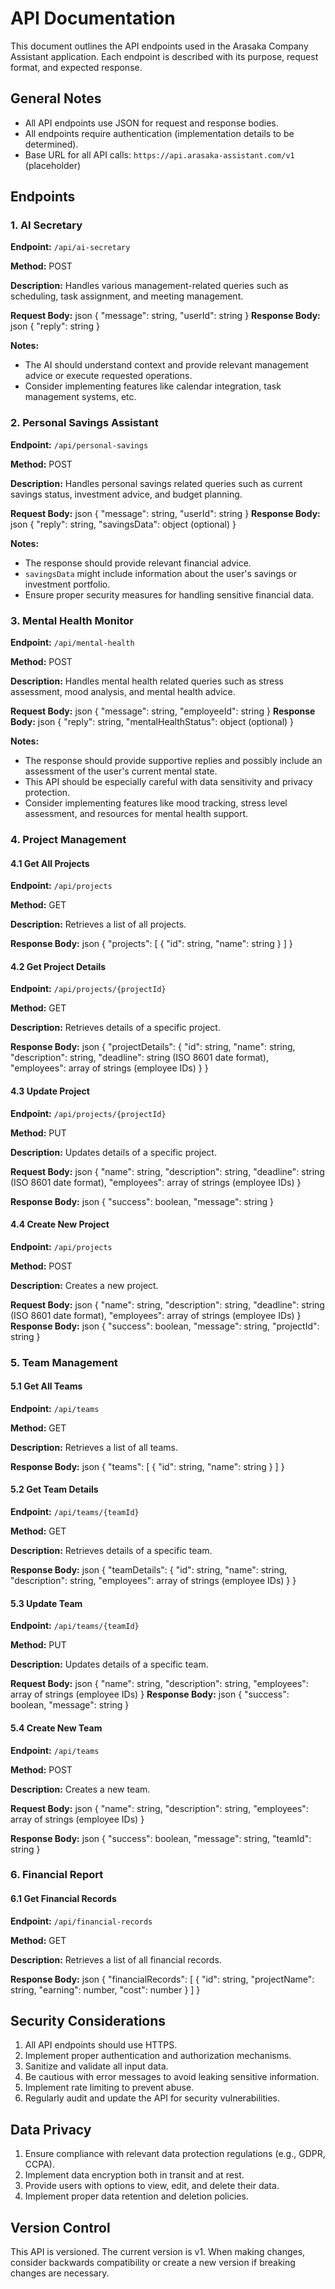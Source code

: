# API Documentation

This document outlines the API endpoints used in the Arasaka Company Assistant application. Each endpoint is described with its purpose, request format, and expected response.

## General Notes

- All API endpoints use JSON for request and response bodies.
- All endpoints require authentication (implementation details to be determined).
- Base URL for all API calls: `https://api.arasaka-assistant.com/v1` (placeholder)

## Endpoints

### 1. AI Secretary

**Endpoint:** `/api/ai-secretary`

**Method:** POST

**Description:** Handles various management-related queries such as scheduling, task assignment, and meeting management.

**Request Body:**
json
{
"message": string,
"userId": string
}
**Response Body:**
json
{
"reply": string
}

**Notes:**
- The AI should understand context and provide relevant management advice or execute requested operations.
- Consider implementing features like calendar integration, task management systems, etc.

### 2. Personal Savings Assistant

**Endpoint:** `/api/personal-savings`

**Method:** POST

**Description:** Handles personal savings related queries such as current savings status, investment advice, and budget planning.

**Request Body:**
json
{
"message": string,
"userId": string
}
**Response Body:**
json
{
"reply": string,
"savingsData": object (optional)
}

**Notes:**
- The response should provide relevant financial advice.
- `savingsData` might include information about the user's savings or investment portfolio.
- Ensure proper security measures for handling sensitive financial data.

### 3. Mental Health Monitor

**Endpoint:** `/api/mental-health`

**Method:** POST

**Description:** Handles mental health related queries such as stress assessment, mood analysis, and mental health advice.

**Request Body:**
json
{
"message": string,
"employeeId": string
}
**Response Body:**
json
{
"reply": string,
"mentalHealthStatus": object (optional)
}


**Notes:**
- The response should provide supportive replies and possibly include an assessment of the user's current mental state.
- This API should be especially careful with data sensitivity and privacy protection.
- Consider implementing features like mood tracking, stress level assessment, and resources for mental health support.

### 4. Project Management

#### 4.1 Get All Projects

**Endpoint:** `/api/projects`

**Method:** GET

**Description:** Retrieves a list of all projects.

**Response Body:**
json
{
"projects": [
{
"id": string,
"name": string
}
]
}

#### 4.2 Get Project Details

**Endpoint:** `/api/projects/{projectId}`

**Method:** GET

**Description:** Retrieves details of a specific project.

**Response Body:**
json
{
"projectDetails": {
"id": string,
"name": string,
"description": string,
"deadline": string (ISO 8601 date format),
"employees": array of strings (employee IDs)
}
}

#### 4.3 Update Project

**Endpoint:** `/api/projects/{projectId}`

**Method:** PUT

**Description:** Updates details of a specific project.

**Request Body:**
json
{
"name": string,
"description": string,
"deadline": string (ISO 8601 date format),
"employees": array of strings (employee IDs)
}

**Response Body:**
json
{
"success": boolean,
"message": string
}

#### 4.4 Create New Project

**Endpoint:** `/api/projects`

**Method:** POST

**Description:** Creates a new project.

**Request Body:**
json
{
"name": string,
"description": string,
"deadline": string (ISO 8601 date format),
"employees": array of strings (employee IDs)
}
**Response Body:**
json
{
"success": boolean,
"message": string,
"projectId": string
}

### 5. Team Management

#### 5.1 Get All Teams

**Endpoint:** `/api/teams`

**Method:** GET

**Description:** Retrieves a list of all teams.

**Response Body:**
json
{
"teams": [
{
"id": string,
"name": string
}
]
}
#### 5.2 Get Team Details

**Endpoint:** `/api/teams/{teamId}`

**Method:** GET

**Description:** Retrieves details of a specific team.

**Response Body:**
json
{
"teamDetails": {
"id": string,
"name": string,
"description": string,
"employees": array of strings (employee IDs)
}
}

#### 5.3 Update Team

**Endpoint:** `/api/teams/{teamId}`

**Method:** PUT

**Description:** Updates details of a specific team.

**Request Body:**
json
{
"name": string,
"description": string,
"employees": array of strings (employee IDs)
}
**Response Body:**
json
{
"success": boolean,
"message": string
}

#### 5.4 Create New Team

**Endpoint:** `/api/teams`

**Method:** POST

**Description:** Creates a new team.

**Request Body:**
json
{
"name": string,
"description": string,
"employees": array of strings (employee IDs)
}

**Response Body:**
json
{
"success": boolean,
"message": string,
"teamId": string
}

### 6. Financial Report

#### 6.1 Get Financial Records

**Endpoint:** `/api/financial-records`

**Method:** GET

**Description:** Retrieves a list of all financial records.

**Response Body:**
json
{
"financialRecords": [
{
"id": string,
"projectName": string,
"earning": number,
"cost": number
}
]
}

## Security Considerations

1. All API endpoints should use HTTPS.
2. Implement proper authentication and authorization mechanisms.
3. Sanitize and validate all input data.
4. Be cautious with error messages to avoid leaking sensitive information.
5. Implement rate limiting to prevent abuse.
6. Regularly audit and update the API for security vulnerabilities.

## Data Privacy

1. Ensure compliance with relevant data protection regulations (e.g., GDPR, CCPA).
2. Implement data encryption both in transit and at rest.
3. Provide users with options to view, edit, and delete their data.
4. Implement proper data retention and deletion policies.

## Version Control

This API is versioned. The current version is v1. When making changes, consider backwards compatibility or create a new version if breaking changes are necessary.
